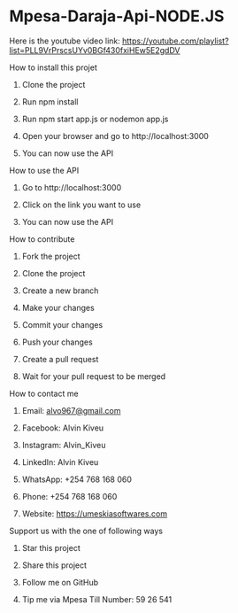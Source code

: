# Mpesa-Daraja-Api-NODE.JS

Here is the youtube video link: https://youtube.com/playlist?list=PLL9VrPrscsUYv0BGf430fxiHEw5E2gdDV

How to install this projet

1. Clone the project

2. Run npm install

3. Run npm start app.js or nodemon app.js

4. Open your browser and go to http://localhost:3000

5. You can now use the API

How to use the API

1. Go to http://localhost:3000

2. Click on the link you want to use

3. You can now use the API

How to contribute

1. Fork the project

2. Clone the project

3. Create a new branch

4. Make your changes

5. Commit your changes

6. Push your changes

7. Create a pull request

8. Wait for your pull request to be merged

How to contact me

1. Email: alvo967@gmail.com

2. Facebook: Alvin Kiveu

3. Instagram: Alvin_Kiveu

4. LinkedIn: Alvin Kiveu

5. WhatsApp: +254 768 168 060

6. Phone: +254 768 168 060

7. Website: https://umeskiasoftwares.com

Support us with the one of following ways

1. Star this project

2. Share this project

3. Follow me on GitHub

4. Tip me via Mpesa Till Number: 59 26 541
